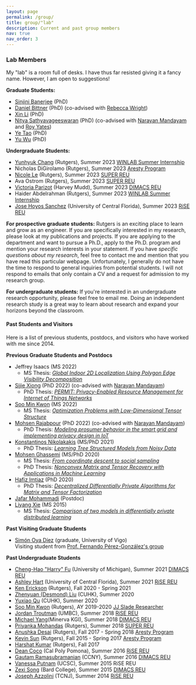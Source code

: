 ```yaml
---
layout: page
permalink: /group/
title: group/"lab"
description: Current and past group members
nav: true
nav_order: 3
---
```


### Lab Members

My "lab" is a room full of desks. I have thus far resisted giving it a fancy name. However, I am open to suggestions!

**Graduate Students:**

*   [Sinjini Banerjee](https://www.linkedin.com/in/sinjinibanerjee/) (PhD)
*   [Daniel Bittner](https://www.linkedin.com/in/daniel-bittner-8776b728/) (PhD) (co-advised with [Rebecca Wright](https://www.cs.columbia.edu/~rwright/))
*   [Xin Li](https://www.linkedin.com/in/xin-li-28359aa2/) (PhD)
*   [Nitya Sathyavageeswaran](https://www.linkedin.com/in/nitya-sathyavageeswaran-493179160/?trk=people-guest_people_search-card) (PhD) (co-advised with [Narayan Mandayam](http://www.winlab.rutgers.edu/~narayan/) and [Roy Yates](http://www.winlab.rutgers.edu/~ryates/))
*   [Ye Tao](https://www.linkedin.com/in/ye-tao-12430a167/) (PhD)
*   [Yu Wu](https://www.linkedin.com/in/yu-wu-b69283269/) (PhD)

**Undergraduate Students:**

*   [Yunhyuk Chang](https://www.linkedin.com/in/yunhyuk-chang-356715202) (Rutgers), Summer 2023 [WINLAB Summer Internship](https://www.winlab.rutgers.edu/prospective-students/summer-internship/)
*   Nicholas DiGirolamo (Rutgers), Summer 2023 [Aresty Program](https://aresty.rutgers.edu)
*   [Nicole Le](https://www.linkedin.com/in/nicole-le-426072238/) (Rutgers), Summer 2023 [SUPER REU](https://douglass.rutgers.edu/wise/project-super)
*   Ava Ostrom (Rutgers), Summer 2023 [SUPER REU](https://douglass.rutgers.edu/wise/project-super)
*   [Victoria Parizot](https://www.linkedin.com/in/martha-victoria-parizot-52214122b/) (Harvey Mudd), Summer 2023 [DIMACS REU](http://reu.dimacs.rutgers.edu/)
*   Haider Abdelrahman (Rutgers), Summer 2023 [WINLAB Summer Internship](https://www.winlab.rutgers.edu/prospective-students/summer-internship/)
*   [Jose Hoyos Sanchez](https://www.linkedin.com/in/jose-hoyos-sanchez/) (University of Central Florida), Summer 2023 [RiSE REU](http://rise.rutgers.edu/)

**For prospective graduate students:** Rutgers is an exciting place to learn and grow as an engineer. If you are specifically interested in my research, please look at my publications and projects. If you are applying to the department and want to pursue a Ph.D., apply to the Ph.D. program and mention your research interests in your statement. If you have _specific questions about my research_, feel free to contact me and mention that you have read this particular webpage. Unfortunately, I generally do not have the time to respond to general inquiries from potential students. I will not respond to emails that only contain a CV and a request for admission to my research group. 

**For undergraduate students:** If you're interested in an undergraduate research opportunity, please feel free to email me. Doing an independent research study is a great way to learn about research and expand your horizons beyond the classroom. 

#### Past Students and Visitors

Here is a list of previous students, postdocs, and visitors who have worked with me since 2014. 

**Previous Graduate Students and Postdocs**

*   Jeffrey Isaacs (MS 2022)
    * MS Thesis: [_Global Indoor 2D Localization Using Polygon Edge Visibility Decomposition_](https://rucore.libraries.rutgers.edu/rutgers-lib/69112/)
*   [Sijie Xiong](http://www.ece.rutgers.edu/~sx37/) (PhD 2022) (co-advised with [Narayan Mandayam](http://www.winlab.rutgers.edu/~narayan/))
    * PhD Thesis: [_PERMIT: Privacy-Enabled Resource Management for Internet of Things Networks_](https://rucore.libraries.rutgers.edu/rutgers-lib/67108/)
*   [Soo Min Kwon](https://www.linkedin.com/in/soo-min-kwon-215ba114b/) (MS 2022)
    * MS Thesis: [_Optimization Problems with Low-Dimensional Tensor Structure_](https://rucore.libraries.rutgers.edu/rutgers-lib/67410/)
*   [Mohsen Rajabpour](https://www.linkedin.com/in/mohsen-rajabpour-b5b897105/) (PhD 2022) (co-advised with [Narayan Mandayam](http://www.winlab.rutgers.edu/~narayan/))
    * PhD Thesis: [_Modeling prosumer behavior in the smart grid and implementing privacy design in IoT_](https://rucore.libraries.rutgers.edu/rutgers-lib/67069/)
*   [Konstantinos Nikolakakis](https://knikolakakis.org/) (MS/PhD 2021)  
    * PhD Thesis: [_Learning Tree Structured Models from Noisy Data_](https://rucore.libraries.rutgers.edu/rutgers-lib/66047/)
*   [Mohsen Ghassemi](https://www.ece.rutgers.edu/~mg975/) (MS/PhD 2020)
	* MS Thesis: [_From coordinate descent to social sampling_](https://rucore.libraries.rutgers.edu/rutgers-lib/49967/)
	* PhD Thesis: [_Nonconvex Matrix and Tensor Recovery with Applications in Machine Learning_](https://rucore.libraries.rutgers.edu/rutgers-lib/65376/)
*   [Hafiz Imtiaz](https://hafizimtiaz.buet.ac.bd/) (PhD 2020)
    * PhD Thesis: [_Decentralized Differentially Private Algorithms for Matrix and Tensor Factorization_](https://rucore.libraries.rutgers.edu/rutgers-lib/62938/)
*   [Jafar Mohammadi](https://www.bell-labs.com/usr/jafar.mohammadi) (Postdoc)
*   [Liyang Xie](https://www.linkedin.com/in/li-yang-xie-77163baa/) (MS 2015)  
    * MS Thesis: [_Comparison of two models in differentially private distributed learning_](https://rucore.libraries.rutgers.edu/rutgers-lib/49347/)

**Past Visiting Graduate Students**

*   [Simón Oya Díez](https://simon-oya.github.io/) (graduate, University of Vigo)  
    Visiting student from [Prof. Fernando Pérez-González's group](http://gpsc.uvigo.es/fernando-perez-gonzalez)

**Past Undergraduate Students**

*   [Cheng-Hao "Harry" Fu](https://cs-people.bu.edu/chenghao/) (University of Michigan), Summer 2021 [DIMACS REU](http://reu.dimacs.rutgers.edu/)
*   [Ashley Hart](https://ashleybhart.com/) (University of Central Florida), Summer 2021 [RiSE REU](http://rise.rutgers.edu/)
*   [Ken Erickson](https://www.linkedin.com/in/ken-erickson-a79b8616b/) (Rutgers), Fall 2020 - Spring 2021
*   [Zhenyuan (Desmond) Liu](https://desmondlzy.me/) (CUHK), Summer 2020
*   [Yuxiao Qu](https://cohenqu.github.io/) (CUHK), Summer 2020
*   [Soo Min Kwon](https://www.linkedin.com/in/soo-min-kwon-215ba114b/) (Rutgers), AY 2019-2020 [JJ Slade Researcher](https://soe.rutgers.edu/slade)
*   [Jordan Troutman](https://www.linkedin.com/in/jordantroutman/) (UMBC), Summer 2018 [RiSE REU](http://rise.rutgers.edu/)
*   [Michael Yang](https://www.linkedin.com/in/michaelwyang/)(Minerva KGI), Summer 2018 [DIMACS REU](http://reu.dimacs.rutgers.edu/)
*   [Priyanka Mohandas](https://www.likedin.com/in/priyanka-mohandas-766889164/) (Rutgers), Summer 2018 [SUPER REU](https://douglass.rutgers.edu/wise/project-super)
*   [Anushka Desai](https://www.linkedin.com/in/anushka-desai-1b474714b/) (Rutgers), Fall 2017 - Spring 2018 [Aresty Program](https://aresty.rutgers.edu)
*   [Kevin Sun](https://users.cs.duke.edu/~ksun/) (Rutgers), Fall 2015 - Spring 2017 [Aresty Program](https://aresty.rutgers.edu)
*   [Harshat Kumar](https://scholar.google.com/citations?user=QYV0leAAAAAJ&hl=en) (Rutgers), Fall 2017    
*   [Dean Coco](https://www.linkedin.com/in/dean-coco-24bb1299/) (Cal Poly Pomona), Summer 2016 [RiSE REU](http://rise.rutgers.edu/)
*   [Gautam Ramasubramanian](https://www.linkedin.com/in/gautam-ramasubramanian-0b927898/) (CCNY), Summer 2016 [DIMACS REU](http://reu.dimacs.rutgers.edu/)
*   [Vanessa Putnam](https://www.linkedin.com/in/vanessa-putnam-49a287a5/) (UCSC), Summer 2015 RiSE REU
*   [Zexi Song](https://www.linkedin.com/in/zexisong/) (Bard College), Summer 2015 [DIMACS REU](http://reu.dimacs.rutgers.edu/)
*   [Joseph Azzolini](https://www.linkedin.com/in/joseph-a-azzolini-4b2178156/) (TCNJ), Summer 2014 [RiSE REU](http://rise.rutgers.edu/)